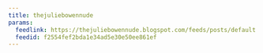 ```yaml
---
title: thejuliebowennude
params:
  feedlink: https://thejuliebowennude.blogspot.com/feeds/posts/default
  feedid: f2554fef2bda1e34ad5e30e50ee861ef
---
```

